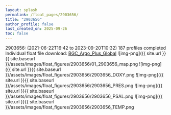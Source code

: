 ```yaml
---
layout: splash
permalink: /float_pages/2903656/
title: "2903656"
author_profile: false
last_created_on: 2025-09-26
toc: false
---
```

 
2903656:  (2021-06-22T16:42 to 2023-09-20T10:32)
187 profiles completed
Individual float file download: [BGC_Argo_Plus_Global](https://ftp.soest.hawaii.edu/bgc_argo_plus/Individual_Floats/outliers_removed/2903656_Sprof_processed.nc)
![img-png]({{ site.url }}{{ site.baseurl }}/assets/images/float_figures/2903656/01_2903656_map.png
![img-png]({{ site.url }}{{ site.baseurl }}/assets/images/float_figures/2903656/2903656_DOXY.png
![img-png]({{ site.url }}{{ site.baseurl }}/assets/images/float_figures/2903656/2903656_PRES.png
![img-png]({{ site.url }}{{ site.baseurl }}/assets/images/float_figures/2903656/2903656_PSAL.png
![img-png]({{ site.url }}{{ site.baseurl }}/assets/images/float_figures/2903656/2903656_TEMP.png
